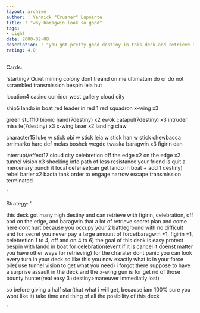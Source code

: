 ```yaml
---
layout: archive
author: ! Yannick "Crusher" Lapointe
title: ! "why baragwin look so good"
tags:
- Light
date: 2000-02-08
description: ! "you got pretty good destiny in this deck and retrieve a lot"
rating: 4.0
---
```

Cards: 

'starting7
Quiet mining colony
dont treand on me
ultimatum
do or do not
scrambled transmission
bespin
leia hut

location4
casino
corridor
west gallery
cloud city

ship5
lando in boat
red leader in red 1
red squadron x-wing x3

green stuff10
bionic hand(7destiny) x2
ewok catapul(7destiny) x3
intruder missile(7destiny) x3
x-wing laser x2
landing claw

character15
luke w stick
obi w stick
leia w stick
han w stick
chewbacca
orrimarko
harc def
melas
boshek
wegde
twaska
baragwin x3
figirin dan

interrupt/effect17
cloud city celebretion
off the edge x2
on the edge x2
tunnel vision x3
shocking info
path of less resistance
your friend is quit a mercenary
punch it
local defense(can get lando in boat + add 1 destiny)
rebel barier x2
bacta tank
order to engage
narrow escape
transmission terminated


'

Strategy: '

this deck got many high destiny and can retrieve with figirin, celebration, off and on the edge, and baragwin that a lot of retrieve
secret plan and come here dont hurt because you occupy your 2 battleground with no difficult and for secret you never pay a large amount of force(baragwin +1, figirin +1, celebretion 1 to 4, off and on 4 to 6)
the goal of this deck is easy protect bespin with lando in boat for celebration(event if it is cancel it doenst matter you have other ways for retrieving)
for the charater dont panic you can look every turn in your deck so like this you now exactly what is in your force pile( use tunnel vision to get what you need)
i forgot there suppose to have a surprise assault in the deck
and the x-wing gun is for get rid of those bounty hunter(real easy 3+destiny>maneuver immediatly lost)

so before giving a half star(that what i will get, because iam 100% sure you wont like it)
take time and thing of all the posibility of this deck

'